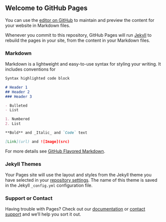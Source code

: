 ## Welcome to GitHub Pages


<script src="https://apis.google.com/js/platform.js" async defer></script>

<script>
    function onSignIn(googleUser) {
      var profile = googleUser.getBasicProfile();
      //console.log('ID: ' + profile.getId()); // Do not send to your backend! Use an ID token instead.
      //console.log('Image URL: ' + profile.getImageUrl());
      //console.log('Name: ' + profile.getName());
      //console.log('Email: ' + profile.getEmail());
      var user_uname = profile.getName();
      var user_email = profile.getEmail();
      alert(user_uname);
    }

</script>
You can use the [editor on GitHub](https://github.com/damiandurnford/damiandurnford.github.io/edit/master/README.md) to maintain and preview the content for your website in Markdown files.

Whenever you commit to this repository, GitHub Pages will run [Jekyll](https://jekyllrb.com/) to rebuild the pages in your site, from the content in your Markdown files.

### Markdown

Markdown is a lightweight and easy-to-use syntax for styling your writing. It includes conventions for

```markdown
Syntax highlighted code block

# Header 1
## Header 2
### Header 3

- Bulleted
- List

1. Numbered
2. List

**Bold** and _Italic_ and `Code` text

[Link](url) and ![Image](src)
```

For more details see [GitHub Flavored Markdown](https://guides.github.com/features/mastering-markdown/).

### Jekyll Themes

Your Pages site will use the layout and styles from the Jekyll theme you have selected in your [repository settings](https://github.com/damiandurnford/damiandurnford.github.io/settings). The name of this theme is saved in the Jekyll `_config.yml` configuration file.

### Support or Contact

Having trouble with Pages? Check out our [documentation](https://help.github.com/categories/github-pages-basics/) or [contact support](https://github.com/contact) and we’ll help you sort it out.
